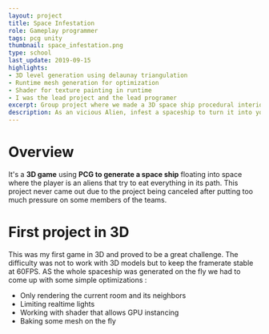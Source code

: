 ```yaml
---
layout: project
title: Space Infestation
role: Gameplay programmer
tags: pcg unity
thumbnail: space_infestation.png
type: school
last_update: 2019-09-15
highlights: 
- 3D level generation using delaunay triangulation
- Runtime mesh generation for optimization
- Shader for texture painting in runtime
- I was the lead project and the lead programer
excerpt: Group project where we made a 3D space ship procedural interior proceduraly generated.
description: As an vicious Alien, infest a spaceship to turn it into your new nest, fight robots and get acces to the main generator. I worked with <b>3D procedural generation</b>, meaning all problems going with it (AI navigation, Lights, Collider, optimisation). I also implemented a <b>texture painter</b>, allowing the player to paint a texture on top of a another one.
---
```


# Overview
It's a **3D game** using **PCG to generate a space ship** floating into space where the player is an aliens that try to eat everything in its path. This project never came out due to the project being canceled after putting too much pressure on some members of the teams.

# First project in 3D
This was my first game in 3D and proved to be a great challenge. The difficulty was not to work with 3D models but to keep the framerate stable at 60FPS. AS the whole spaceship was generated on the fly we had to come up with some simple optimizations :
- Only rendering the current room and its neighbors
- Limiting realtime lights 
- Working with shader that allows GPU instancing
- Baking some mesh on the fly
